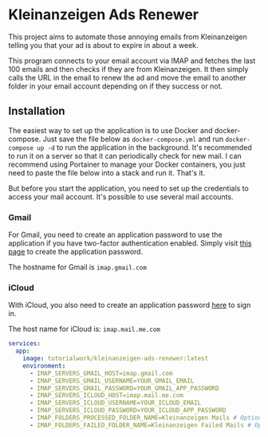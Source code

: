 # Kleinanzeigen Ads Renewer

This project aims to automate those annoying emails from Kleinanzeigen telling you that your ad is about to expire in
about a week.

This program connects to your email account via IMAP and fetches the last 100 emails and then checks if they are from
Kleinanzeigen.
It then simply calls the URL in the email to renew the ad and move the email to another folder in your email account
depending on if they success or not.

## Installation

The easiest way to set up the application is to use Docker and docker-compose.
Just save the file below as ``docker-compose.yml`` and run ``docker-compose up -d`` to run the application in the
background.
It's recommended to run it on a server so that it can periodically check for new mail.
I can recommend using Portainer to manage your Docker containers, you just need to paste the file below into a stack and
run it. That's it.

But before you start the application, you need to set up the credentials to access your mail account.
It's possible to use several mail accounts.

### Gmail

For Gmail, you need to create an application password to use the application if you have two-factor authentication
enabled.
Simply visit [this page](https://myaccount.google.com/apppasswords) to create the application password.

The hostname for Gmail is ``imap.gmail.com``

### iCloud

With iCloud, you also need to create an application password [here](https://account.apple.com/account/manage) to sign
in.

The host name for iCloud is: ``imap.mail.me.com``

```yaml
services:
  app:
    image: tutorialwork/kleinanzeigen-ads-renewer:latest
    environment:
      - IMAP_SERVERS_GMAIL_HOST=imap.gmail.com
      - IMAP_SERVERS_GMAIL_USERNAME=YOUR_GMAIL_EMAIL
      - IMAP_SERVERS_GMAIL_PASSWORD=YOUR_GMAIL_APP_PASSWORD
      - IMAP_SERVERS_ICLOUD_HOST=imap.mail.me.com
      - IMAP_SERVERS_ICLOUD_USERNAME=YOUR_ICLOUD_EMAIL
      - IMAP_SERVERS_ICLOUD_PASSWORD=YOUR_ICLOUD_APP_PASSWORD
      - IMAP_FOLDERS_PROCESSED_FOLDER_NAME=Kleinanzeigen Mails # Optional, name of the folder where the mails get moved after successfully renewing the ad
      - IMAP_FOLDERS_FAILED_FOLDER_NAME=Kleinanzeigen Failed Mails # Optional, name of the folder where the mails get moved after the renewing failed 3 times
```